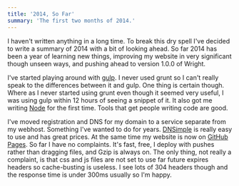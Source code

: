 ```yaml
---
title: '2014, So Far'
summary: 'The first two months of 2014.'
---
```

I haven't written anything in a long time. To break this dry spell I've decided to write a summary of 2014 with a bit of looking ahead. So far 2014 has been a year of learning new things, improving my website in very significant though unseen ways, and pushing ahead to version 1.0.0 of Wright.

I've started playing around with [gulp](http://gulpjs.com). I never used grunt so I can't really speak to the differences between it and gulp. One thing is certain though. Where as I never started using grunt even though it seemed very useful, I was using gulp within 12 hours of seeing a snippet of it. It also got me writing [Node](http://nodejs.org/) for the first time. Tools that get people writing code are good.

I've moved registration and DNS for my domain to a service separate from my webhost. Something I've wanted to do for years. [DNSimple](http://dnsimple.com) is really easy to use and has great prices. At the same time my website is now on [GitHub Pages](http://pages.github.com/). So far I have no complaints. It's fast, free, I deploy with pushes rather than dragging files, and Gzip is always on. The only thing, not really a complaint, is that css and js files are not set to use far future expires headers so cache-busting is useless. I see lots of 304 headers though and the response time is under 300ms usually so I'm happy. 
